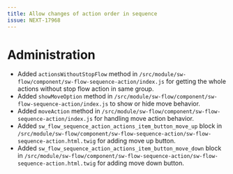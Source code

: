 ```yaml
---
title: Allow changes of action order in sequence
issue: NEXT-17968
---
```

# Administration
* Added `actionsWithoutStopFlow` method in `/src/module/sw-flow/component/sw-flow-sequence-action/index.js` for getting the whole actions without stop flow action in same group.
* Added `showMoveOption` method in `/src/module/sw-flow/component/sw-flow-sequence-action/index.js` to show or hide move behavior.
* Added `moveAction` method in `/src/module/sw-flow/component/sw-flow-sequence-action/index.js` for handling move action behavior. 
* Added `sw_flow_sequence_action_actions_item_button_move_up` block in `/src/module/sw-flow/component/sw-flow-sequence-action/sw-flow-sequence-action.html.twig` for adding move up button.
* Added `sw_flow_sequence_action_actions_item_button_move_down` block in `/src/module/sw-flow/component/sw-flow-sequence-action/sw-flow-sequence-action.html.twig` for adding move down button.
